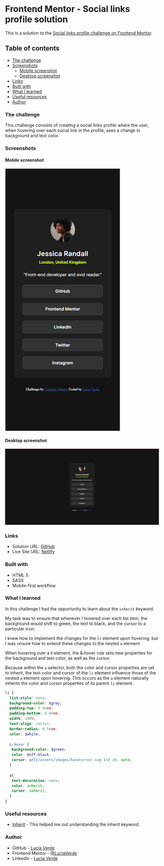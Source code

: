 # Frontend Mentor - Social links profile solution

This is a solution to the [Social links profile challenge on Frontend Mentor](https://www.frontendmentor.io/challenges/social-links-profile-UG32l9m6dQ). 

## Table of contents
  - [The challenge](#the-challenge)
  - [Screenshots](#screenshots)
      - [Mobile screenshot](#mobile-screenshot)
      - [Desktop screenshot](#desktop-screenshot)
  - [Links](#links)
  - [Built with](#built-with)
  - [What I learned](#what-i-learned)
  - [Useful resources](#useful-resources)
  - [Author](#author)

### The challenge

This challenge consists of creating a social links profile where the user, when hovering over each social link in the profile, sees a change in background and text color.

### Screenshots

#### Mobile screenshot
![](./screenshots/mobile%20screenshot.png)

#### Desktop screenshot
![](./screenshots/desktop%20screenshot.png)


### Links

- Solution URL: [GitHub](https://github.com/LuciaVerde/social-links-profile)
- Live Site URL: [Netlify](https://sociallinksprofilelv.netlify.app/)

### Built with
- HTML 5 
- SASS
- Mobile-first workflow

### What I learned

In this challenge I had the opportunity to learn about the `inherit` keyword.

My task was to ensure that whenever I hovered over each list item, the background would shift to green, the text to black, and the cursor to a particular icon. 

I knew how to implement the changes for the `li` element upon hovering, but I was unsure how to extend these changes to the nested `a` element.

When hovering over a li element, the &:hover rule sets new properties for the background and text color, as well as the cursor.

Because within the `a` selector, both the color and cursor properties are set to inherit, the text color and cursor of the `li` element influence those of the nested `a` element upon hovering. This occurs as the `a` element naturally inherits the color and cursor properties of its parent `li` element.


```scss
li {
  list-style: none;
  background-color: $grey;
  padding-top: 0.8rem;
  padding-bottom: 0.8rem;
  width: 100%;
  text-align: center;
  border-radius: 0.5rem;
  color: $white;

  &:hover {
   background-color: $green;
   color: $off-black;
   cursor: url(/assets/images/handcursor.svg )10 10, auto;
  }

  a{
   text-decoration: none;
   color: inherit;
   cursor: inherit;
  }
}

```

### Useful resources

- [Inherit](https://developer.mozilla.org/en-US/docs/Web/CSS/inherit) - This helped me out understanding the inherit keyword. 

### Author

- GitHub - [Lucía Verde](https://github.com/LuciaVerde)
- Frontend Mentor - [@LuciaVerde](https://www.frontendmentor.io/profile/LuciaVerde)
- LinkedIn - [Lucía Verde](https://www.linkedin.com/in/luc%C3%ADa-verde-6bb9822b1/)
